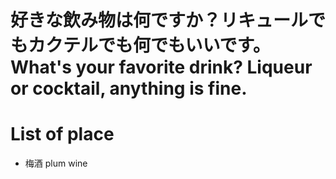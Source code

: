 # 好きな飲み物は何ですか？リキュールでもカクテルでも何でもいいです。　　What's your favorite drink? Liqueur or cocktail, anything is fine.

# List of place
- 梅酒 plum wine
